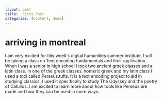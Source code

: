 ```yaml
---
layout: post
title:  First Post 
categories: [content, demo]
---
```

# arriving in montreal
I am very excited for this week's digital humanities summer institute. 
I will be taking a class on Text encoding fundamentals and their application. 
When I was a senior in high school I took two ancient greek classes and a latin class. 
In one of the greek classes, homeric greek and my latin class I used a tool called Perseus.tufts. 
It is a text encoding project to aid in studying classics. I used it specifically to study The Odyssey and the poetry of Catullus. 
I am excited to learn more about how tools like Perseus are made and how they can be used in more ways. 


    
